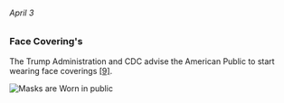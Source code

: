 ###### April 3

### Face Covering's

The Trump Administration and CDC advise the American Public to start wearing face coverings [[9]](https://www.cnn.com/2020/02/06/health/wuhan-coronavirus-timeline-fast-facts/index.html).

![Masks are Worn in public](https://images.unsplash.com/photo-1580458072512-96ced1f43991?ixlib=rb-1.2.1&auto=format&fit=crop&w=751&q=80)